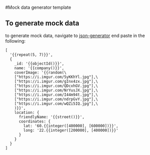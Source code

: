 #Mock data generator template
## To generate mock data
to generate mock data, navigate to [json-generator](https://json-generator.com/) end paste in the following:

```
[
  '{{repeat(5, 7)}}',
  {
    _id: '{{objectId()}}',
    name: '{{company()}}',
    coverImage: '{{random(\
    ["https://i.imgur.com/5yKKhYl.jpg"],\
    ["https://i.imgur.com/gInx4zx.jpg"],\
    ["https://i.imgur.com/QDcxhGV.jpg"],\
    ["https://i.imgur.com/NrYusJX.jpg"],\
    ["https://i.imgur.com/I44m94t.jpg"],\
    ["https://i.imgur.com/ndrpGvY.jpg"],\
    ["https://i.imgur.com/wQZi5IQ.jpg"],\
    )}}',
    location: {
      friendlyName: '{{street()}}',
      coordinates: {
        lat: '60.{{integer([400000], [600000])}}',
        long: '22.{{integer([200000], [400000])}}'
      }
  	}
  }
]
```
